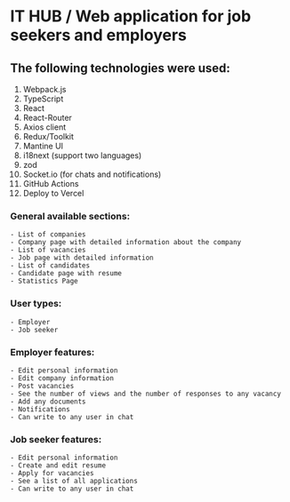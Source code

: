 # IT HUB / Web application for job seekers and employers

## The following technologies were used:

1. Webpack.js
2. TypeScript
3. React
4. React-Router
5. Axios client
6. Redux/Toolkit
7. Mantine UI
8. i18next (support two languages)
9. zod
10. Socket.io (for chats and notifications)
11. GitHub Actions
12. Deploy to Vercel

### General available sections:

    - List of companies
    - Company page with detailed information about the company
    - List of vacancies
    - Job page with detailed information
    - List of candidates
    - Candidate page with resume
    - Statistics Page

### User types:

    - Employer
    - Job seeker

### Employer features:

    - Edit personal information
    - Edit company information
    - Post vacancies
    - See the number of views and the number of responses to any vacancy
    - Add any documents
    - Notifications
    - Can write to any user in chat

### Job seeker features:

    - Edit personal information
    - Create and edit resume
    - Apply for vacancies
    - See a list of all applications
    - Can write to any user in chat
